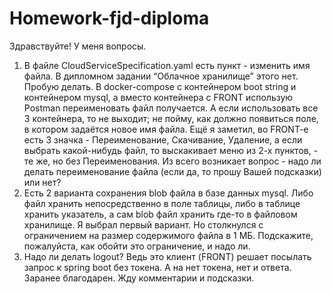 # Homework-fjd-diploma
Здравствуйте! У меня вопросы.
1. В файле CloudServiceSpecification.yaml есть пункт - изменить имя файла. В дипломном задании “Облачное хранилище” этого нет. Пробую делать.
В docker-compose с контейнером boot string и контейнером mysql, а вместо контейнера c FRONT использую Postman переименовать файл получается.
А если использовать все 3 контейнера, то не выходит; не пойму, как должно появиться поле, в котором задаётся новое имя файла. Ещё я заметил,
во FRONT-e есть 3 значка - Переименование, Скачивание, Удаление, а если выбрать какой-нибудь файл, то выскакивает меню из 2-х пунктов, - те же,
но без Переименования. Из всего возникает вопрос - надо ли делать переименование файла (если да, то прошу Вашей подсказки) или нет?
2. Есть 2 варианта сохранения blob файла в базе данных mysql. Либо файл хранить непосредственно в поле таблицы, либо в таблице хранить
указатель, а сам blob файл хранить где-то в файловом хранилище. Я выбрал первый вариант. Но столкнулся с ограничением на размер содержимого
файла в 1 МБ. Подскажите, пожалуйста, как обойти это ограничение, и надо ли.
3. Надо ли делать logout? Ведь это клиент (FRONT) решает посылать запрос к spring boot без токена. А на нет токена, нет и ответа.
Заранее благодарен. Жду комментарии и подсказки. 
